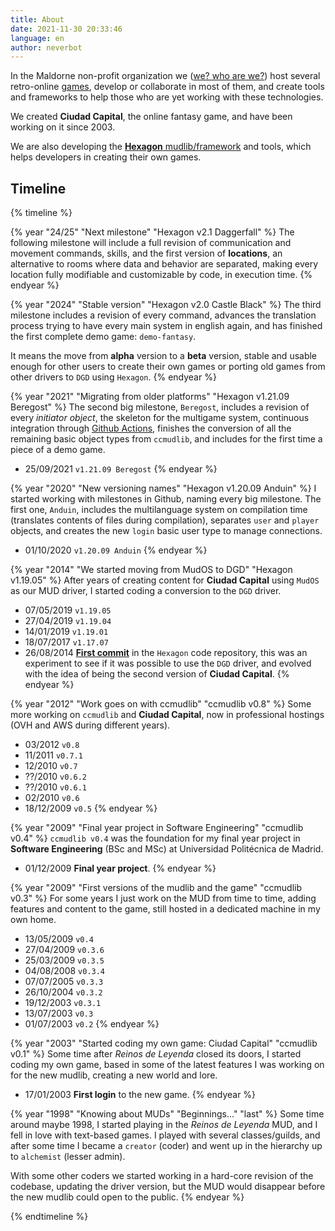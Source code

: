 ```yaml
---
title: About
date: 2021-11-30 20:33:46
language: en
author: neverbot
---
```


In the Maldorne non-profit organization we ([we? who are we?](/me)) host several retro-online [games](/games), develop or collaborate in most of them, and create tools and frameworks to help those who are yet working with these technologies.

We created **Ciudad Capital**, the online fantasy game, and have been working on it since 2003.

We are also developing the [**Hexagon** mudlib/framework](https://github.com/maldorne/hexagon/) and tools, which helps developers in creating their own games.

## Timeline

{% timeline %}

{% year "24/25" "Next milestone" "Hexagon v2.1 Daggerfall" %}
The following milestone will include a full revision of communication and movement commands, skills, and the first version of **locations**, an alternative to rooms where data and behavior are separated, making every location fully modifiable and customizable by code, in execution time.
{% endyear %}

{% year "2024" "Stable version" "Hexagon v2.0 Castle Black" %}
The third milestone includes a revision of every command, advances the translation process trying to have every main system in english again, and has finished the first complete demo game: `demo-fantasy`.

It means the move from **alpha** version to a **beta** version, stable and usable enough for other users to create their own games or porting old games from other drivers to `DGD` using `Hexagon`.
{% endyear %}

{% year "2021" "Migrating from older platforms" "Hexagon v1.21.09 Beregost" %}
The second big milestone, `Beregost`, includes a revision of every *initiator object*, the skeleton for the multigame system, continuous integration through [Github Actions](https://github.com/maldorne/hexagon/actions), finishes the conversion of all the remaining basic object types from `ccmudlib`, and includes for the first time a piece of a demo game.

* 25/09/2021 `v1.21.09 Beregost`
{% endyear %}

{% year "2020" "New versioning names" "Hexagon v1.20.09 Anduin" %}
I started working with milestones in Github, naming every big milestone. The first one, `Anduin`, includes the multilanguage system on compilation time (translates contents of files during compilation), separates `user` and `player` objects, and creates the new `login` basic user type to manage connections.

* 01/10/2020 `v1.20.09 Anduin`
{% endyear %}

{% year "2014" "We started moving from MudOS to DGD" "Hexagon v1.19.05" %}
After years of creating content for **Ciudad Capital** using `MudOS` as our MUD driver, I started coding a conversion to the `DGD` driver.

* 07/05/2019 `v1.19.05`
* 27/04/2019 `v1.19.04`
* 14/01/2019 `v1.19.01`
* 18/07/2017 `v1.17.07`
* 26/08/2014 [**First commit**](https://github.com/maldorne/hexagon/commit/4a115fe92941dbee0f8ad5c2a8fcde7b34574aa9) in the `Hexagon` code repository, this was an experiment to see if it was possible to use the `DGD` driver, and evolved with the idea of being the second version of **Ciudad Capital**.
{% endyear %}

{% year "2012" "Work goes on with ccmudlib" "ccmudlib v0.8" %}
Some more working on `ccmudlib` and **Ciudad Capital**, now in professional hostings (OVH and AWS during different years).

* 03/2012 `v0.8`
* 11/2011 `v0.7.1`
* 12/2010 `v0.7`
* ??/2010 `v0.6.2`
* ??/2010 `v0.6.1`
* 02/2010 `v0.6`
* 18/12/2009 `v0.5`
{% endyear %}

{% year "2009" "Final year project in Software Engineering" "ccmudlib v0.4" %}
`ccmudlib v0.4` was the foundation for my final year project in **Software Engineering** (BSc and MSc) at Universidad Politécnica de Madrid.

* 01/12/2009 **Final year project**.
{% endyear %}

{% year "2009" "First versions of the mudlib and the game" "ccmudlib v0.3" %}
For some years I just work on the MUD from time to time, adding features and content to the game, still hosted in a dedicated machine in my own home.

* 13/05/2009 `v0.4`
* 27/04/2009 `v0.3.6`
* 25/03/2009 `v0.3.5`
* 04/08/2008 `v0.3.4`
* 07/07/2005 `v0.3.3`
* 26/10/2004 `v0.3.2`
* 19/12/2003 `v0.3.1`
* 13/07/2003 `v0.3`
* 01/07/2003 `v0.2`
{% endyear %}

{% year "2003" "Started coding my own game: Ciudad Capital" "ccmudlib v0.1" %}
Some time after _Reinos de Leyenda_ closed its doors, I started coding my own game, based in some of the latest features I was working on for the new mudlib, creating a new world and lore.

* 17/01/2003 **First login** to the new game.
{% endyear %}

{% year "1998" "Knowing about MUDs" "Beginnings..." "last" %}
Some time around maybe 1998, I started playing in the _Reinos de Leyenda_ MUD, and I fell in love with text-based games. I played with several classes/guilds, and after some time I became a `creator` (coder) and went up in the hierarchy up to `alchemist` (lesser admin).

With some other coders we started working in a hard-core revision of the codebase, updating the driver version, but the MUD would disappear before the new mudlib could open to the public.
{% endyear %}

{% endtimeline %}
